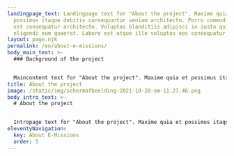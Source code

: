 ```yaml
---
landingpage_text: Landingpage text for "About the project". Maxime quia et
  possimus itaque debitis consequuntur veniam architecto. Porro commodi porro
  est consequatur architecto. Voluptas blanditiis adipisci in iusto qui. Sed
  eligendi eum quaerat. Labore est atque illo voluptas eos consequatur.
layout: page.njk
permalink: /en/about-e-missions/
body_main_text: >-
  ### Background of the project


  Maincontent text for "About the project". Maxime quia et possimus itaque debitis consequuntur veniam architecto. Porro commodi porro est consequatur architecto. Voluptas blanditiis adipisci in iusto qui. Sed eligendi eum quaerat. Labore est atque illo voluptas eos consequatur.
title: About the project
image: /static/img/schermafbeelding-2021-10-28-om-11.27.46.png
body_intro_text: >-
  # About the project


  Intropage text for "About the project". Maxime quia et possimus itaque debitis consequuntur veniam architecto. Porro commodi porro est consequatur architecto. Voluptas blanditiis adipisci in iusto qui. Sed eligendi eum quaerat. Labore est atque illo voluptas eos consequatur.
eleventyNavigation:
  key: About E-Missions
  order: 5
---
```

